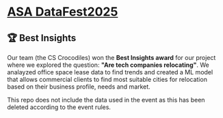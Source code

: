 # [ASA DataFest2025](https://oevkaya.github.io/datafest_UoE_25/)

## 🏆 Best Insights
Our team (the CS Crocodiles) won the **Best Insights award** for our project where we explored the question: **"Are tech companies relocating"**. We analayzed office space lease data to find trends and created a ML model that allows commercial clients to find most suitable cities for relocation based on their business profile, needs and market.

This repo does not include the data used in the event as this has been deleted according to the event rules.
